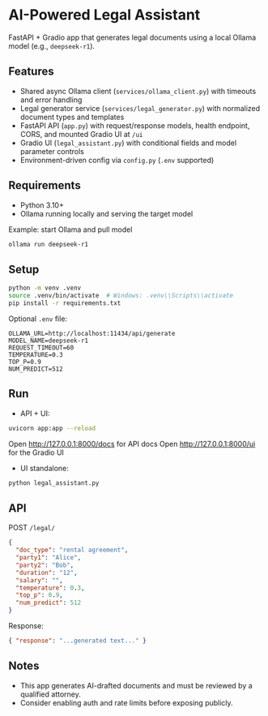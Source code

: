 # AI-Powered Legal Assistant

FastAPI + Gradio app that generates legal documents using a local Ollama model (e.g., `deepseek-r1`).

## Features
- Shared async Ollama client (`services/ollama_client.py`) with timeouts and error handling
- Legal generator service (`services/legal_generator.py`) with normalized document types and templates
- FastAPI API (`app.py`) with request/response models, health endpoint, CORS, and mounted Gradio UI at `/ui`
- Gradio UI (`legal_assistant.py`) with conditional fields and model parameter controls
- Environment-driven config via `config.py` (`.env` supported)

## Requirements
- Python 3.10+
- Ollama running locally and serving the target model

Example: start Ollama and pull model
```bash
ollama run deepseek-r1
```

## Setup
```bash
python -m venv .venv
source .venv/bin/activate  # Windows: .venv\\Scripts\\activate
pip install -r requirements.txt
```

Optional `.env` file:
```
OLLAMA_URL=http://localhost:11434/api/generate
MODEL_NAME=deepseek-r1
REQUEST_TIMEOUT=60
TEMPERATURE=0.3
TOP_P=0.9
NUM_PREDICT=512
```

## Run
- API + UI:
```bash
uvicorn app:app --reload
```
Open http://127.0.0.1:8000/docs for API docs
Open http://127.0.0.1:8000/ui for the Gradio UI

- UI standalone:
```bash
python legal_assistant.py
```

## API
POST `/legal/`
```json
{
  "doc_type": "rental agreement",
  "party1": "Alice",
  "party2": "Bob",
  "duration": "12",
  "salary": "",
  "temperature": 0.3,
  "top_p": 0.9,
  "num_predict": 512
}
```
Response:
```json
{ "response": "...generated text..." }
```

## Notes
- This app generates AI-drafted documents and must be reviewed by a qualified attorney.
- Consider enabling auth and rate limits before exposing publicly.
